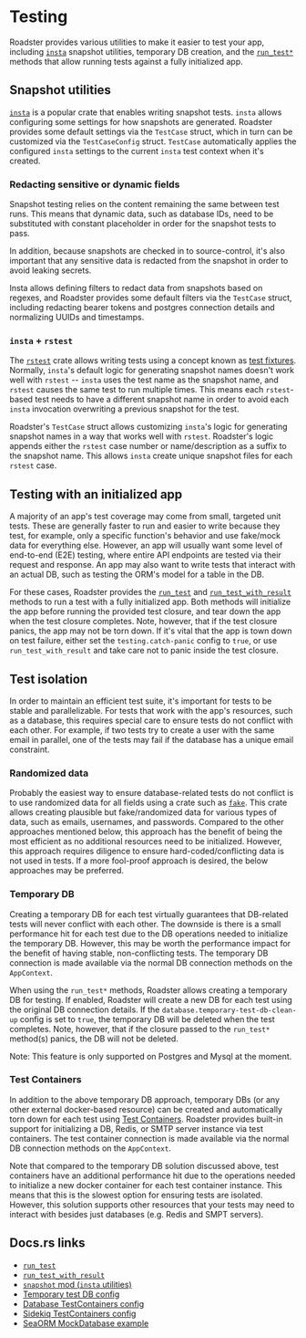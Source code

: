 # Testing

<!-- Todo: add docs.rs links -->
<!-- Todo: add examples -->

Roadster provides various utilities to make it easier to test your app, including [`insta`](https://docs.rs/insta)
snapshot utilities, temporary DB creation, and the [
`run_test*`](https://docs.rs/roadster/0.7.0-beta/roadster/app/fn.run_test.html) methods that allow running tests against
a fully initialized app.

## Snapshot utilities

[`insta`](https://docs.rs/insta) is a popular crate that enables writing snapshot tests. `insta` allows configuring some
settings for how snapshots are generated. Roadster provides some default settings via the `TestCase` struct, which
in turn can be customized via the `TestCaseConfig` struct. `TestCase` automatically applies the configured `insta`
settings to the current `insta` test context when it's created.

### Redacting sensitive or dynamic fields

Snapshot testing relies on the content remaining the same between test runs. This means that dynamic data, such as
database IDs, need to be substituted with constant placeholder in order for the snapshot tests to pass.

In addition, because snapshots are checked in to source-control, it's also important that any sensitive data is redacted
from the snapshot in order to avoid leaking secrets.

Insta allows defining filters to redact data from snapshots based on regexes, and Roadster provides some default filters
via the `TestCase` struct, including redacting bearer tokens and postgres connection details and normalizing UUIDs and
timestamps.

### `insta` + `rstest`

The [`rstest`](https://docs.rs/rstest) crate allows writing tests using a concept known
as [test fixtures](https://en.wikipedia.org/wiki/Test_fixture#Software). Normally, `insta`'s default logic for
generating snapshot names doesn't work well with `rstest` -- `insta` uses the test name as the snapshot name, and
`rstest` causes the same test to run multiple times. This means each `rstest`-based test needs to have a different
snapshot name in order to avoid each `insta` invocation overwriting a previous snapshot for the test.

<!-- Todo: confirm this works with normal `cargo test` and not just `cargo nextest` -->

Roadster's `TestCase` struct allows customizing `insta`'s logic for generating snapshot names in a way that works well
with `rstest`. Roadster's logic appends either the `rstest` case number or name/description as a suffix to the snapshot
name. This allows `insta` create unique snapshot files for each `rstest` case.

## Testing with an initialized app

A majority of an app's test coverage may come from small, targeted unit tests. These are generally faster to run and
easier to write because they test, for example, only a specific function's behavior and use fake/mock data for
everything else. However, an app will usually want some level of end-to-end (E2E) testing, where entire API endpoints
are tested via their request and response. An app may also want to write tests that interact with an actual DB, such
as testing the ORM's model for a table in the DB.

For these cases, Roadster provides the [`run_test`](https://docs.rs/roadster/0.7.0-beta/roadster/app/fn.run_test.html)
and [`run_test_with_result`](https://docs.rs/roadster/0.7.0-beta/roadster/app/fn.run_test_with_result.html) methods
to run a test with a fully initialized app. Both methods will initialize the app before running the provided test
closure, and tear down the app when the test closure completes. Note, however, that if the test closure panics, the
app may not be torn down. If it's vital that the app is town down on test failure, either set the `testing.catch-panic`
config to `true`, or use `run_test_with_result` and take care not to panic inside the test closure.

## Test isolation

In order to maintain an efficient test suite, it's important for tests to be stable and parallelizable. For tests that
work with the app's resources, such as a database, this requires special care to ensure tests do not conflict with each
other. For example, if two tests try to create a user with the same email in parallel, one of the tests may fail if the
database has a unique email constraint.

### Randomized data

Probably the easiest way to ensure database-related tests do not conflict is to use randomized data for all fields using
a crate such as [`fake`](https://docs.rs/fake). This crate allows creating plausible but fake/randomized data for
various types of data, such as emails, usernames, and passwords. Compared to the other approaches mentioned below, this
approach has the benefit of being the most efficient as no additional resources need to be initialized. However, this
approach requires diligence to ensure hard-coded/conflicting data is not used in tests. If a more fool-proof approach is
desired, the below approaches may be preferred.

### Temporary DB

Creating a temporary DB for each test virtually guarantees that DB-related tests will never conflict with each other.
The downside is there is a small performance hit for each test due to the DB operations needed to initialize the
temporary DB. However, this may be worth the performance impact for the benefit of having stable, non-conflicting tests.
The temporary DB connection is made available via the normal DB connection methods on the `AppContext`.

When using the `run_test*` methods, Roadster allows creating a temporary DB for testing. If enabled, Roadster will
create a new DB for each test using the original DB connection details. If the `database.temporary-test-db-clean-up`
config is set to `true`, the temporary DB will be deleted when the test completes. Note, however, that if the closure
passed to the `run_test*` method(s) panics, the DB will not be deleted.

Note: This feature is only supported on Postgres and Mysql at the moment.

### Test Containers

In addition to the above temporary DB approach, temporary DBs (or any other external docker-based resource) can be
created and automatically torn down for each test using [Test Containers](https://testcontainers.com/). Roadster
provides built-in support for initializing a DB, Redis, or SMTP server instance via test containers. The test container
connection is made available via the normal DB connection methods on the `AppContext`.

Note that compared to the temporary DB solution discussed above, test containers have an additional performance hit due
to the operations needed to initialize a new docker container for each test container instance. This means that this is
the slowest option for ensuring tests are isolated. However, this solution supports other resources that your tests
may need to interact with besides just databases (e.g. Redis and SMPT servers).

## Docs.rs links

- [`run_test`](https://docs.rs/roadster/0.7.0-beta/roadster/app/fn.run_test.html)
- [`run_test_with_result`](https://docs.rs/roadster/0.7.0-beta/roadster/app/fn.run_test_with_result.html)
- [`snapshot` mod (`insta` utilities)](https://docs.rs/roadster/latest/roadster/testing/snapshot/index.html)
- [Temporary test DB config](https://docs.rs/roadster/0.7.0-beta/roadster/config/database/struct.Database.html#structfield.temporary_test_db)
- [Database TestContainers config](https://docs.rs/roadster/latest/roadster/config/database/struct.Database.html#structfield.test_container)
- [Sidekiq TestContainers config](https://docs.rs/roadster/latest/roadster/config/service/worker/sidekiq/struct.Redis.html#structfield.test_container)
- [SeaORM MockDatabase example](https://github.com/roadster-rs/roadster/blob/df7cd821021a63766eb4e902e6025efaabe95177/examples/full/src/model/user.rs#L36-L42)
